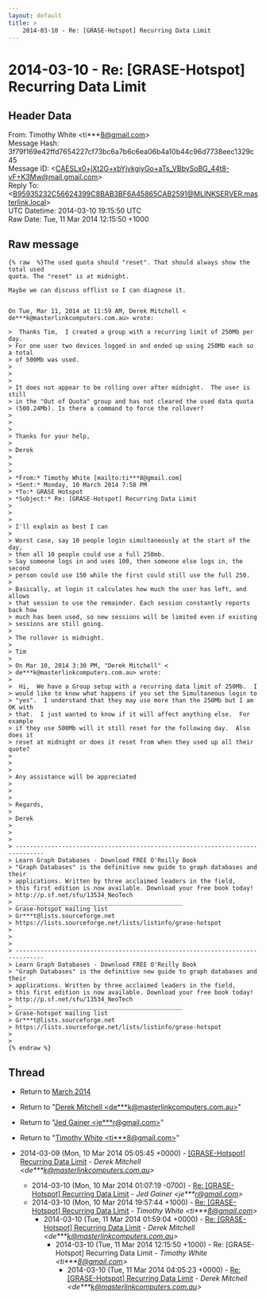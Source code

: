 ```yaml
---
layout: default
title: >
    2014-03-10 - Re: [GRASE-Hotspot] Recurring Data Limit
---
```


# 2014-03-10 - Re: [GRASE-Hotspot] Recurring Data Limit

## Header Data

From: Timothy White \<ti***8@gmail.com\><br>
Message Hash: 3f79f169e42ffd7654227cf73bc6a7b6c6ea06b4a10b44c96d7738eec1329c45<br>
Message ID: \<CAESLx0+jXt2G+xbYjvkgiyGo+aTs_VBbvSoBG_44t8-vF+K3Mw@mail.gmail.com\><br>
Reply To: \<B95935232C56624399C8BAB3BF6A45865CAB2591@MLINKSERVER.masterlink.local\><br>
UTC Datetime: 2014-03-10 19:15:50 UTC<br>
Raw Date: Tue, 11 Mar 2014 12:15:50 +1000<br>

## Raw message

```
{% raw  %}The used quota should "reset". That should always show the total used
quota. The "reset" is at midnight.

Maybe we can discuss offlist so I can diagnose it.


On Tue, Mar 11, 2014 at 11:59 AM, Derek Mitchell <
de***k@masterlinkcomputers.com.au> wrote:

>  Thanks Tim,  I created a group with a recurring limit of 250Mb per day.
> For one user two devices logged in and ended up using 250Mb each so a total
> of 500Mb was used.
>
>
>
> It does not appear to be rolling over after midnight.  The user is still
> in the "Out of Quota" group and has not cleared the used data quota
> (500.24Mb). Is there a command to force the rollover?
>
>
>
> Thanks for your help,
>
> Derek
>
>
>
> *From:* Timothy White [mailto:ti***8@gmail.com]
> *Sent:* Monday, 10 March 2014 7:58 PM
> *To:* GRASE Hotspot
> *Subject:* Re: [GRASE-Hotspot] Recurring Data Limit
>
>
>
> I'll explain as best I can
>
> Worst case, say 10 people login simultaneously at the start of the day,
> then all 10 people could use a full 250mb.
> Say someone logs in and uses 100, then someone else logs in, the second
> person could use 150 while the first could still use the full 250.
>
> Basically, at login it calculates how much the user has left, and allows
> that session to use the remainder. Each session constantly reports back how
> much has been used, so new sessions will be limited even if existing
> sessions are still going.
>
> The rollover is midnight.
>
> Tim
>
> On Mar 10, 2014 3:30 PM, "Derek Mitchell" <
> de***k@masterlinkcomputers.com.au> wrote:
>
>  Hi,  We have a Group setup with a recurring data limit of 250Mb.  I
> would like to know what happens if you set the Simultaneous login to
> "yes".  I understand that they may use more than the 250Mb but I am OK with
> that.  I just wanted to know if it will affect anything else.  For example
> if they use 500Mb will it still reset for the following day.  Also does it
> reset at midnight or does it reset from when they used up all their quote?
>
>
>
> Any assistance will be appreciated
>
>
>
> Regards,
>
> Derek
>
>
>
> ------------------------------------------------------------------------------
> Learn Graph Databases - Download FREE O'Reilly Book
> "Graph Databases" is the definitive new guide to graph databases and their
> applications. Written by three acclaimed leaders in the field,
> this first edition is now available. Download your free book today!
> http://p.sf.net/sfu/13534_NeoTech
> _______________________________________________
> Grase-hotspot mailing list
> Gr***t@lists.sourceforge.net
> https://lists.sourceforge.net/lists/listinfo/grase-hotspot
>
>
>
> ------------------------------------------------------------------------------
> Learn Graph Databases - Download FREE O'Reilly Book
> "Graph Databases" is the definitive new guide to graph databases and their
> applications. Written by three acclaimed leaders in the field,
> this first edition is now available. Download your free book today!
> http://p.sf.net/sfu/13534_NeoTech
> _______________________________________________
> Grase-hotspot mailing list
> Gr***t@lists.sourceforge.net
> https://lists.sourceforge.net/lists/listinfo/grase-hotspot
>
>
{% endraw %}
```

## Thread

+ Return to [March 2014](/archive/2014/03)

+ Return to "[Derek Mitchell <de***k<span>@</span>masterlinkcomputers.com.au>](/authors/de___k_at_masterlinkcomputers_com_au)"
+ Return to "[Jed Gainer <je***r<span>@</span>gmail.com>](/authors/je___r_at_gmail_com)"
+ Return to "[Timothy White <ti***8<span>@</span>gmail.com>](/authors/ti___8_at_gmail_com)"

+ 2014-03-09 (Mon, 10 Mar 2014 05:05:45 +0000) - [[GRASE-Hotspot] Recurring Data Limit](/archive/2014/03/6ebaf67ac8fa07a2fd83100002e68ec993199810f4344e519910dbe2287a1d7a) - _Derek Mitchell \<de***k@masterlinkcomputers.com.au\>_
  + 2014-03-10 (Mon, 10 Mar 2014 01:07:19 -0700) - [Re: [GRASE-Hotspot] Recurring Data Limit](/archive/2014/03/70c707cb69cc4ce2343d65e5ac5db341a3500c38cae9bee79a2c2034f4919fdc) - _Jed Gainer \<je***r@gmail.com\>_
  + 2014-03-10 (Mon, 10 Mar 2014 19:57:44 +1000) - [Re: [GRASE-Hotspot] Recurring Data Limit](/archive/2014/03/a5a01daeaa52d7792376a622cef4d7fe4581d94e6c7007f0bd46b4ace1ffd08e) - _Timothy White \<ti***8@gmail.com\>_
    + 2014-03-10 (Tue, 11 Mar 2014 01:59:04 +0000) - [Re: [GRASE-Hotspot] Recurring Data Limit](/archive/2014/03/9025819ebd67e917e5e88fdea0da25c1f0eb6aef99ec6d7e1487d6a821d85e0c) - _Derek Mitchell \<de***k@masterlinkcomputers.com.au\>_
      + 2014-03-10 (Tue, 11 Mar 2014 12:15:50 +1000) - Re: [GRASE-Hotspot] Recurring Data Limit - _Timothy White \<ti***8@gmail.com\>_
        + 2014-03-10 (Tue, 11 Mar 2014 04:05:23 +0000) - [Re: [GRASE-Hotspot] Recurring Data Limit](/archive/2014/03/eed795286eeb91321a034cbbf2a2f970f60ab559bf5bb3050203ae3211fe33ed) - _Derek Mitchell \<de***k@masterlinkcomputers.com.au\>_

